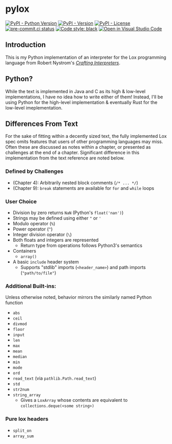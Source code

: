 # pylox
[![PyPI - Python Version](https://img.shields.io/pypi/pyversions/sco1-pylox)](https://pypi.org/project/sco1-pylox/)
[![PyPI - Version](https://img.shields.io/pypi/v/sco1-pylox)](https://pypi.org/project/sco1-pylox/)
[![PyPI - License](https://img.shields.io/pypi/l/sco1-pylox?color=magenta)](https://github.com/sco1/sco1-pylox/blob/main/LICENSE)
[![pre-commit.ci status](https://results.pre-commit.ci/badge/github/sco1/pylox/main.svg)](https://results.pre-commit.ci/latest/github/sco1/pylox/main)
[![Code style: black](https://img.shields.io/badge/code%20style-black-black)](https://github.com/psf/black)
[![Open in Visual Studio Code](https://open.vscode.dev/badges/open-in-vscode.svg)](https://open.vscode.dev/sco1/pylox)

## Introduction
This is my Python implementation of an interpreter for the Lox programming language from Robert Nystrom's *[Crafting Interpreters](https://craftinginterpreters.com/)*.

## Python?
While the text is implemented in Java and C as its high & low-level implementations, I have no idea how to write either of them! Instead, I'll be using Python for the high-level implementation & eventually Rust for the low-level imeplementation.

## Differences From Text
For the sake of fitting within a decently sized text, the fully implemented Lox spec omits features that users of other programming languages may miss. Often these are discussed as notes within a chapter, or presented as challenges at the end of a chapter. Significant difference in this implementation from the text reference are noted below.
### Defined by Challenges
  * (Chapter 4): Arbitrarily nested block comments (`/* ... */`)
  * (Chapter 9): `break` statements are available for `for` and `while` loops
### User Choice
  * Division by zero returns `NaN` (Python's `float('nan')`)
  * Strings may be defined using either `"` or `'`
  * Modulo operator (`%`)
  * Power operator (`^`)
  * Integer division operator (`\`)
  * Both floats and integers are represented
    * Return type from operations follows Python3's semantics
  * Containers
    * `array()`
  * A basic `include` header system
    * Supports "stdlib" imports (`<header_name>`) and path imports (`"path/to/file"`)

### Additional Built-ins:
Unless otherwise noted, behavior mirrors the similarly named Python function
  * `abs`
  * `ceil`
  * `divmod`
  * `floor`
  * `input`
  * `len`
  * `max`
  * `mean`
  * `median`
  * `min`
  * `mode`
  * `ord`
  * `read_text` (via `pathlib.Path.read_text`)
  * `std`
  * `str2num`
  * `string_array`
    * Gives a `LoxArray` whose contents are equivalent to `collections.deque(<some string>)`

### Pure lox headers
  * `split_on`
  * `array_sum`
